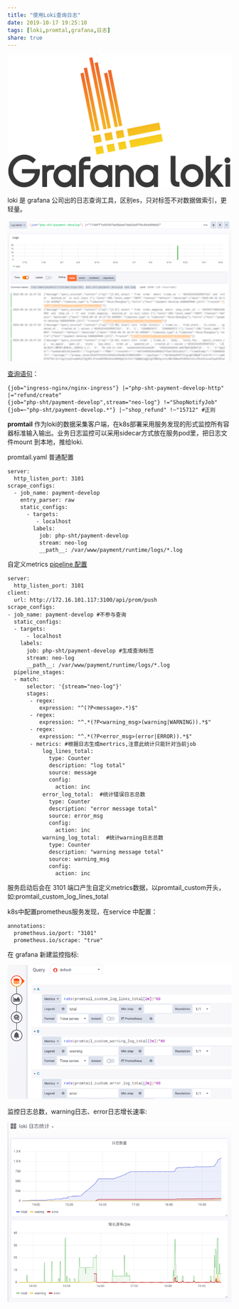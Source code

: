 ```yaml
---
title: "使用Loki查询日志"
date: 2019-10-17 19:25:10
tags: [loki,promtal,grafana,日志]
share: true
---
```

![1.png](/img/loki/logo.png)

loki 是 grafana 公司出的日志查询工具，区别es，只对标签不对数据做索引，更轻量。

![1.png](/img/loki/1.png)

[查询语句](https://github.com/grafana/loki/blob/65ba42a6e7dc975d6f25b15fc6f9b8d72446b3e2/docs/logql.md)：

```
{job="ingress-nginx/nginx-ingress"} |="php-sht-payment-develop-http" |="refund/create"
{job="php-sht/payment-develop",stream="neo-log"} !="ShopNotifyJob" 
{job=~"php-sht/payment-develop.*"} |~"shop_refund" !~"15712" #正则
```

**promtail** 作为loki的数据采集客户端，在k8s部署采用服务发现的形式监控所有容器标准输入输出。业务日志监控可以采用sidecar方式放在服务pod里，把日志文件mount 到本地，推给loki.

promtail.yaml 普通配置
```
server:
  http_listen_port: 3101
scrape_configs:
  - job_name: payment-develop
    entry_parser: raw
    static_configs:
      - targets:
         - localhost
        labels:
          job: php-sht/payment-develop
          stream: neo-log
          __path__: /var/www/payment/runtime/logs/*.log
```
<!-- more -->
自定义metrics [pipeline 配置](https://github.com/grafana/loki/blob/b74db24a007511d437c459aa36c693dc7dae8409/docs/logentry/processing-log-lines.md#metrics)

```
server:
  http_listen_port: 3101
client:
  url: http://172.16.101.117:3100/api/prom/push
scrape_configs:
- job_name: payment-develop #不参与查询
  static_configs:
  - targets:
      - localhost
    labels:
      job: php-sht/payment-develop #生成查询标签
      stream: neo-log
      __path__: /var/www/payment/runtime/logs/*.log
  pipeline_stages:
  - match:
      selector: '{stream="neo-log"}'
      stages:
       - regex:
          expression: "^(?P<message>.*)$" 
       - regex:
          expression: "^.*(?P<warning_msg>(warning|WARNING)).*$" 
       - regex:
          expression: "^.*(?P<error_msg>(error|ERROR)).*$" 
       - metrics: #根据日志生成mertrics,注意此统计只能针对当前job
           log_lines_total:
             type: Counter
             description: "log total"
             source: message
             config:
               action: inc
           error_log_total:  #统计错误日志总数
             type: Counter
             description: "error message total"
             source: error_msg
             config:
               action: inc 
           warning_log_total:  #统计warning日志总数
             type: Counter
             description: "warning message total"
             source: warning_msg
             config:
               action: inc 
```
服务启动后会在 3101 端口产生自定义metrics数据，以promtail_custom开头，如:promtail_custom_log_lines_total

k8s中配置prometheus服务发现，在service 中配置：
```
annotations:
  prometheus.io/port: "3101"
  prometheus.io/scrape: "true"
```

在 grafana 新建监控指标:

![2.png](/img/loki/2.png)

监控日志总数，warning日志、error日志增长速率:

![3.png](/img/loki/3.png)